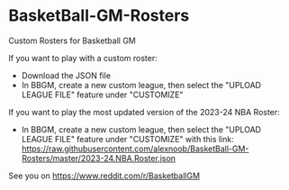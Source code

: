 BasketBall-GM-Rosters
=====================

Custom Rosters for Basketball GM

If you want to play with a custom roster:

* Download the JSON file
* In BBGM, create a new custom league, then select the "UPLOAD LEAGUE FILE" feature under "CUSTOMIZE"

If you want to play the most updated version of the 2023-24 NBA Roster:

* In BBGM, create a new custom league, then select the "UPLOAD LEAGUE FILE" feature under "CUSTOMIZE" with this link: https://raw.githubusercontent.com/alexnoob/BasketBall-GM-Rosters/master/2023-24.NBA.Roster.json


See you on https://www.reddit.com/r/BasketballGM
